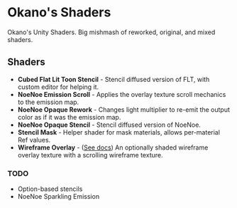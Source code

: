 # Okano's Shaders

Okano's Unity Shaders. Big mishmash of reworked, original, and mixed shaders.

## Shaders

- **Cubed Flat Lit Toon Stencil** - Stencil diffused version of FLT, with custom editor for helping it.
- **NoeNoe Emission Scroll** - Applies the overlay texture scroll mechanics to the emission map.
- **NoeNoe Opaque Rework** - Changes light multiplier to re-emit the output color as if it was the emission map.
- **NoeNoe Opaque Stencil** - Stencil diffused version of NoeNoe.
- **Stencil Mask** - Helper shader for mask materials, allows per-material Ref values.
- **Wireframe Overlay** - ([See docs](https://github.com/kayteh/shaders/blob/master/Docs/Wireframe.md)) An optionally shaded wireframe overlay texture with a scrolling wireframe texture.

### TODO

- Option-based stencils  
- NoeNoe Sparkling Emission